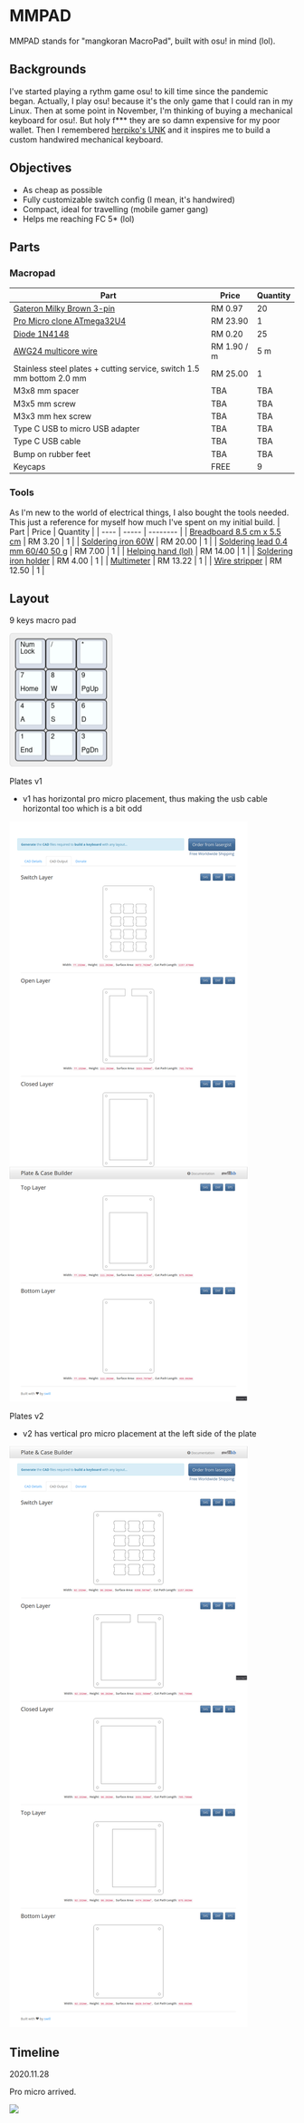 # MMPAD

MMPAD stands for "mangkoran MacroPad", built with osu! in mind (lol).

## Backgrounds

I've started playing a rythm game osu! to kill time since the pandemic began.
Actually, I play osu! because it's the only game that I could ran in my Linux.
Then at some point in November, I'm thinking of buying a mechanical keyboard for osu!.
But holy f\*\*\* they are so damn expensive for my poor wallet. Then I remembered [herpiko's UNK](https://github.com/herpiko/unk)
and it inspires me to build a custom handwired mechanical keyboard.

## Objectives

- As cheap as possible
- Fully customizable switch config (I mean, it's handwired)
- Compact, ideal for travelling (mobile gamer gang)
- Helps me reaching FC 5\* (lol)

## Parts
### Macropad
| Part | Price | Quantity |
| ---- | ----- | -------- |
| [Gateron Milky Brown 3-pin](https://shopee.com.my/product/79025026/5655361769) | RM 0.97 | 20 |
| [Pro Micro clone ATmega32U4](https://shopee.com.my/product/33091591/2627005825) | RM 23.90 | 1 |
| [Diode 1N4148](https://shopee.com.my/product/23949362/861826364) | RM 0.20 | 25 |
| [AWG24 multicore wire](https://shopee.com.my/product/33091591/870061166) | RM 1.90 / m | 5 m |
| Stainless steel plates + cutting service, switch 1.5 mm bottom 2.0 mm | RM 25.00 | 1 |
| M3x8 mm spacer | TBA | TBA |
| M3x5 mm screw | TBA | TBA |
| M3x3 mm hex screw | TBA | TBA |
| Type C USB to micro USB adapter | TBA | TBA |
| Type C USB cable | TBA | TBA |
| Bump on rubber feet | TBA | TBA |
| Keycaps | FREE | 9 |

### Tools
As I'm new to the world of electrical things, I also bought the tools needed. This just a reference
for myself how much I've spent on my initial build.
| Part | Price | Quantity |
| ---- | ----- | -------- |
| [Breadboard 8.5 cm x 5.5 cm](https://shopee.com.my/product/33091591/547814043) | RM 3.20 | 1 |
| [Soldering iron 60W](https://shopee.com.my/product/61111659/1413263231) | RM 20.00 | 1 |
| [Soldering lead 0.4 mm 60/40 50 g](https://shopee.com.my/product/61111659/1280364152) | RM 7.00 | 1 |
| [Helping hand (lol)](https://shopee.com.my/product/61111659/993703063) | RM 14.00 | 1 |
| [Soldering iron holder](https://shopee.com.my/product/61111659/993698559) | RM 4.00 | 1 |
| [Multimeter](https://shopee.com.my/product/53324899/1934815318) | RM 13.22 | 1 |
| [Wire stripper](https://shopee.com.my/product/37071777/597419177) | RM 12.50 | 1 |

## Layout
9 keys macro pad

![](https://github.com/mangkoran/mmpad/blob/main/Pictures/keyboard-layout.png)

Plates v1
- v1 has horizontal pro micro placement, thus making the usb cable horizontal too which is a bit odd

![](https://github.com/mangkoran/mmpad/blob/main/Pictures/v1/swillkb-preview.png)

Plates v2
- v2 has vertical pro micro placement at the left side of the plate

![](https://github.com/mangkoran/mmpad/blob/main/Pictures/v2/swillkb-preview.png)

## Timeline
2020.11.28

Pro micro arrived.

![](https://github.com/mangkoran/mmpad/blob/main/Pictures/parts/promicro.jpg)
